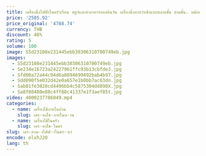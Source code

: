 ```yaml
---
title: เครื่องนึ่งไฟฟ้าในครัวเรือน สตูว์และทําอาหารออลอินวัน เครื่องนึ่งอาหารเช้าแบบหลายชั้น สามชั้น. หม้อปรุงอาหารอเนกประสงค์
price: '2585.92'
price_original: '4788.74'
currency: THB
discount: 46%
rating: 5
volume: 100
image: S5d23108e231445ebb30306310700749eb.jpg
images:
  - S5d23108e231445ebb30306310700749eb.jpg
  - Se234e16723a24227961ffc93b13cbfdeJ.jpg
  - Sfd00a72a44c94d6a8894699492bab4b97.jpg
  - Sdd090f5e032d42e0a657e1b0bb7ac63dn.jpg
  - Sab01fe3020cd4496bb4c5875304dd898X.jpg
  - Sa8f08480e88c4ff88c41337e1f3aef85t.jpg
video: 4000237786049.mp4
categories:
  - name: เครื่องใช้ภายในบ้าน
    slug: เคร-องใช-ภายในบ-าน
  - name: เครื่องใช้ในครัว
    slug: เคร-องใช-ในคร
slug: เคร-องน-งไฟฟ-าในคร-วเร
encode: olxhJ2O
lang: th
---
```

  